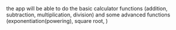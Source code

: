 the app will be able to do the basic calculator functions (addition, subtraction, multiplication, division)
and some advanced functions (exponentiation(powering), square root, )